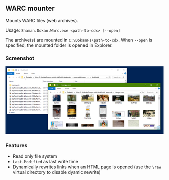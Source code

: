 ## WARC mounter
Mounts WARC files (web archives).

Usage: `Shaman.Dokan.Warc.exe <path-to-cdx> [--open]`

The archive(s) are mounted in `C:\DokanFs\path-to-cdx`. When `--open` is specified, the mounted folder is opened in Explorer.

### Screenshot
![WARC mounter screenshot](https://raw.githubusercontent.com/antiufo/Shaman.Dokan.Warc/master/images/mount-warc.png)

### Features
* Read only file system
* `Last-Modified` as last write time
* Dynamically rewrites links when an HTML page is opened (use the `\raw` virtual directory to disable dyamic rewrite)
